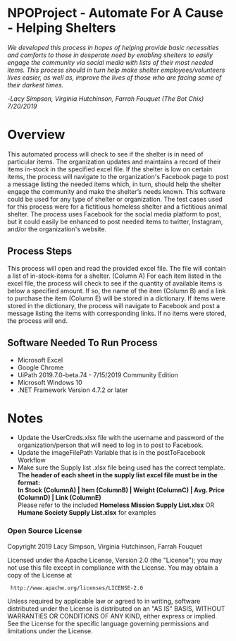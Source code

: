 # NPOProject - Automate For A Cause - Helping Shelters 
*We developed this process in hopes of helping provide basic necessities and comforts to those in desperate need by enabling shelters to 
easily engage the community via social media with lists of their most needed items. This process should in turn help make shelter 
employees/volunteers lives easier, as well as, improve the lives of those who are facing some of their darkest times.*

-*Lacy Simpson, Virginia Hutchinson, Farrah Fouquet (The Bot Chix) 7/20/2019*

# Overview
This automated process will check to see if the shelter is in need of particular items. 
The organization updates and maintains a record of their items in-stock in the specified excel file. 
If the shelter is low on certain items, the process will navigate to the organization's Facebook page to post a message listing the needed items which, in turn, should help the shelter engage the community and make the shelter’s needs known.
This software could be used for any type of shelter or organization. The test cases used for this process were for a fictitious homeless shelter and a fictitious animal shelter.
The process uses Facebook for the social media platform to post, but it could easily be enhanced to post needed items to twitter, Instagram, and/or the organization's website.
## Process Steps
This process will open and read the provided excel file. 
The file will contain a list of in-stock-items for a shelter. (Column A)
For each item listed in the excel file, the process will check to see if the quantity of available items is below a specified amount.
If so, the name of the item (Column B) and a link to purchase the item (Column E) will be stored in a dictionary.
If items were stored in the dictionary, the process will navigate to Facebook and post a message listing the items with corresponding links. 
If no items were stored, the process will end.

## Software Needed To Run Process
* Microsoft Excel
* Google Chrome
* UiPath 2019.7.0-beta.74 - 7/15/2019 Community Edition
* Microsoft Windows 10
* .NET Framework Version 4.7.2 or later


# Notes
* Update the UserCreds.xlsx file with the username and password of the organization/person that will need to log in to post to Facebook.
* Update the imageFilePath Variable that is in the postToFacebook Workflow 
* Make sure the Supply list .xlsx file being used has the correct template. <br> 
**The header of each sheet in the supply list excel file must be in the format:<br> In Stock (ColumnA) | Item (ColumnB) | Weight (ColumnC) | Avg. Price (ColumnD) | Link (ColumnE)** <br>
Please refer to the included **Homeless Mission Supply List.xlsx** OR **Humane Society Supply List.xlsx** for examples

### Open Source License
Copyright 2019 Lacy Simpson, Virginia Hutchinson, Farrah Fouquet

   Licensed under the Apache License, Version 2.0 (the "License");
   you may not use this file except in compliance with the License.
   You may obtain a copy of the License at

     http://www.apache.org/licenses/LICENSE-2.0

   Unless required by applicable law or agreed to in writing, software
   distributed under the License is distributed on an "AS IS" BASIS,
   WITHOUT WARRANTIES OR CONDITIONS OF ANY KIND, either express or implied.
   See the License for the specific language governing permissions and
   limitations under the License.
